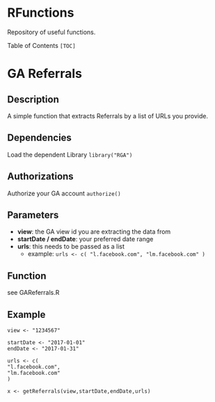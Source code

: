 # RFunctions

Repository of useful functions.

Table of Contents
`[TOC]`

# GA Referrals

Description
-----------

A simple function that extracts Referrals by a list of URLs you provide. 

Dependencies
------------
Load the dependent Library
`library("RGA")`

Authorizations
--------------
Authorize your GA account
`authorize()` 

Parameters
----------
 - **view**: the GA view id you are extracting the data from 
 - **startDate /  endDate**: your preferred date range 
 - **urls**: this needs to be passed as a list 
	 - example: `urls <- c( "l.facebook.com", "lm.facebook.com" )`

Function
--------

see GAReferrals.R

Example
-------
    view <- "1234567"
    
    startDate <- "2017-01-01"
    endDate <- "2017-01-31"
    
    urls <- c(
    "l.facebook.com",
    "lm.facebook.com"
    )
    
    x <- getReferrals(view,startDate,endDate,urls)
